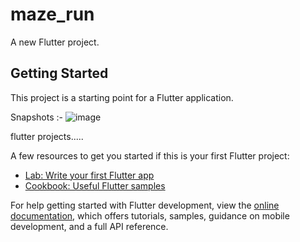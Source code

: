 # maze_run

A new Flutter project.

## Getting Started

This project is a starting point for a Flutter application.

Snapshots :- 
![image](https://user-images.githubusercontent.com/76099779/190901511-4a120fbc-e030-48ac-bb8a-1f4eefdc9411.png)

flutter projects.....


A few resources to get you started if this is your first Flutter project:

- [Lab: Write your first Flutter app](https://docs.flutter.dev/get-started/codelab)
- [Cookbook: Useful Flutter samples](https://docs.flutter.dev/cookbook)

For help getting started with Flutter development, view the
[online documentation](https://docs.flutter.dev/), which offers tutorials,
samples, guidance on mobile development, and a full API reference.
